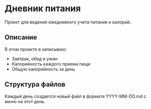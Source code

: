 # Дневник питания

Проект для ведения ежедневного учета питания и калорий.

## Описание

В этом проекте я записываю:
- Завтрак, обед и ужин
- Калорийность каждого приема пищи
- Общую калорийность за день

## Структура файлов

Каждый день создается новый файл в формате YYYY-MM-DD.md с меню на этот день.
